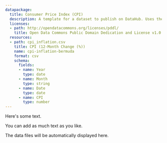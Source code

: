 ```yaml
---
datapackage:
  title: Consumer Price Index (CPI)
  description: A template for a dataset to publish on DataHub. Uses the Data Package metadata.
  licenses:
  - path: http://opendatacommons.org/licenses/pddl/
    title: Open Data Commons Public Domain Dedication and License v1.0
  resources:
  - path: cpi_inflation.csv
    title: CPI (12-Month Change (%))
    name: cpi-inflation-bermuda
    format: csv
    schema:
      fields:
      - name: Year
        type: date
      - name: Month
        type: string
      - name: Date
        type: date
      - name: CPI
        type: number
---
```


Here's some text.

You can add as much text as you like.

<Plotly
  data="data.csv"
  title=" blah blah"
/>

The data files will be automatically displayed here.



